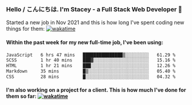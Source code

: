 ### Hello / こんにちは. I'm Stacey - a Full Stack Web Developer 👋

Started a new job in Nov 2021 and this is how long I've spent coding new things for them: [![wakatime](https://wakatime.com/badge/user/86082ce1-bca4-4a02-a7a3-c2242e42ac7a/project/12b01edb-1cc9-44e6-b4ef-181fde524dc6.svg)](https://wakatime.com/badge/user/86082ce1-bca4-4a02-a7a3-c2242e42ac7a/project/12b01edb-1cc9-44e6-b4ef-181fde524dc6)

#### Within the past week for my new full-time job, I've been using:
<!--START_SECTION:waka-->

```txt
JavaScript   6 hrs 47 mins   ███████████████▒░░░░░░░░░   61.29 %
SCSS         1 hr 40 mins    ███▓░░░░░░░░░░░░░░░░░░░░░   15.16 %
HTML         1 hr 21 mins    ███░░░░░░░░░░░░░░░░░░░░░░   12.26 %
Markdown     35 mins         █▒░░░░░░░░░░░░░░░░░░░░░░░   05.40 %
CSS          28 mins         █░░░░░░░░░░░░░░░░░░░░░░░░   04.32 %
```

<!--END_SECTION:waka-->

#### I'm also working on a project for a client. This is how much I've done for them so far: [![wakatime](https://wakatime.com/badge/user/8ee03c5d-7d98-49f4-8d0f-1a6ade1c9e19/project/5bc43805-de54-41d6-a7b7-44e5a8ecc477.svg)](https://wakatime.com/badge/user/8ee03c5d-7d98-49f4-8d0f-1a6ade1c9e19/project/5bc43805-de54-41d6-a7b7-44e5a8ecc477)
